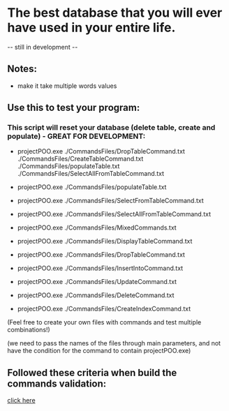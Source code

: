 # The best database that you will ever have used in your entire life. 

-- still in development --

Notes:
--------------
* make it take multiple words values


## Use this to test your program:
### This script will reset your database (delete table, create and populate) - GREAT FOR DEVELOPMENT:
* projectPOO.exe ./CommandsFiles/DropTableCommand.txt ./CommandsFiles/CreateTableCommand.txt ./CommandsFiles/populateTable.txt ./CommandsFiles/SelectAllFromTableCommand.txt

* projectPOO.exe ./CommandsFiles/populateTable.txt

* projectPOO.exe ./CommandsFiles/SelectFromTableCommand.txt

* projectPOO.exe ./CommandsFiles/SelectAllFromTableCommand.txt

* projectPOO.exe ./CommandsFiles/MixedCommands.txt

* projectPOO.exe ./CommandsFiles/DisplayTableCommand.txt

* projectPOO.exe ./CommandsFiles/DropTableCommand.txt

* projectPOO.exe ./CommandsFiles/InsertIntoCommand.txt

* projectPOO.exe ./CommandsFiles/UpdateCommand.txt

* projectPOO.exe ./CommandsFiles/DeleteCommand.txt

* projectPOO.exe ./CommandsFiles/CreateIndexCommand.txt

(Feel free to create your own files with commands and test multiple combinations!)

(we need to pass the names of the files through main parameters, and not have the condition for the command to contain projectPOO.exe)

## Followed these criteria when build the commands validation:
[click here](https://docs.google.com/document/u/0/d/e/2PACX-1vQQbvjkD_XKvMmf9Fhv69GM0iGMbpZUYIJDF4BwZvlO0gh3ykiG84ygpwOQYyRdLvjD3SSFA5lWBhwZ/pub)
